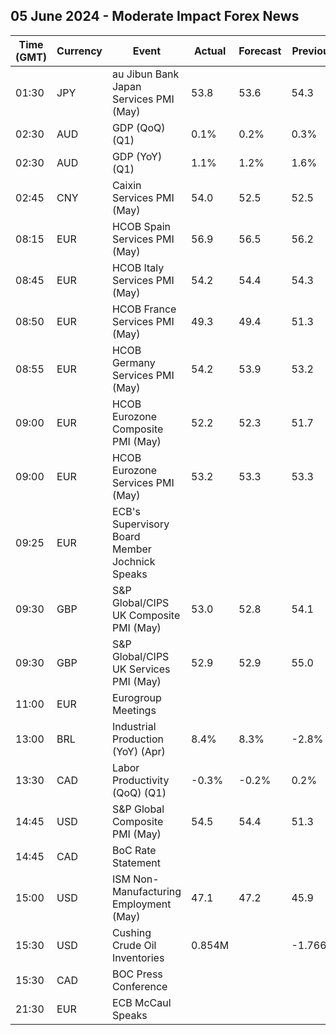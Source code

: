 ## 05 June 2024 - Moderate Impact Forex News

| Time (GMT) | Currency | Event | Actual | Forecast | Previous |
|------|----------|-------|--------|----------|----------|
| 01:30 | JPY | au Jibun Bank Japan Services PMI (May) | 53.8 | 53.6 | 54.3 |
| 02:30 | AUD | GDP (QoQ) (Q1) | 0.1% | 0.2% | 0.3% |
| 02:30 | AUD | GDP (YoY) (Q1) | 1.1% | 1.2% | 1.6% |
| 02:45 | CNY | Caixin Services PMI (May) | 54.0 | 52.5 | 52.5 |
| 08:15 | EUR | HCOB Spain Services PMI (May) | 56.9 | 56.5 | 56.2 |
| 08:45 | EUR | HCOB Italy Services PMI (May) | 54.2 | 54.4 | 54.3 |
| 08:50 | EUR | HCOB France Services PMI (May) | 49.3 | 49.4 | 51.3 |
| 08:55 | EUR | HCOB Germany Services PMI (May) | 54.2 | 53.9 | 53.2 |
| 09:00 | EUR | HCOB Eurozone Composite PMI (May) | 52.2 | 52.3 | 51.7 |
| 09:00 | EUR | HCOB Eurozone Services PMI (May) | 53.2 | 53.3 | 53.3 |
| 09:25 | EUR | ECB's Supervisory Board Member Jochnick Speaks |  |  |  |
| 09:30 | GBP | S&P Global/CIPS UK Composite PMI (May) | 53.0 | 52.8 | 54.1 |
| 09:30 | GBP | S&P Global/CIPS UK Services PMI (May) | 52.9 | 52.9 | 55.0 |
| 11:00 | EUR | Eurogroup Meetings |  |  |  |
| 13:00 | BRL | Industrial Production (YoY) (Apr) | 8.4% | 8.3% | -2.8% |
| 13:30 | CAD | Labor Productivity (QoQ) (Q1) | -0.3% | -0.2% | 0.2% |
| 14:45 | USD | S&P Global Composite PMI (May) | 54.5 | 54.4 | 51.3 |
| 14:45 | CAD | BoC Rate Statement |  |  |  |
| 15:00 | USD | ISM Non-Manufacturing Employment (May) | 47.1 | 47.2 | 45.9 |
| 15:30 | USD | Cushing Crude Oil Inventories | 0.854M |  | -1.766M |
| 15:30 | CAD | BOC Press Conference |  |  |  |
| 21:30 | EUR | ECB McCaul Speaks |  |  |  |
